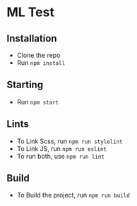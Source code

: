 # ML Test

## Installation
- Clone the repo
- Run `npm install`

## Starting

- Run `npm start`

## Lints

- To Link Scss, run `npm run stylelint`
- To Link JS, run `npm run eslint`
- To run both, use `npm run lint`

## Build

- To Build the project, run `npm run build`
